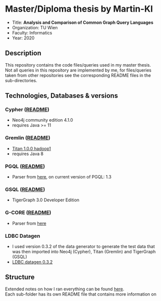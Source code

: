 # Master/Diploma thesis by Martin-Kl
- Title: **Analysis and Comparison of Common Graph Query Languages**
- Organization: TU Wien
- Faculty: Informatics
- Year: 2020

## Description
This repository contains the code files/queries used in my master thesis.  
Not all queries in this repository are implemented by me, for files/queries taken from other repositories see
the corresponding README files in the sub-directories.


## Technologies, Databases & versions
### Cypher ([README](cypher/README.md))
- Neo4j community edition 4.1.0
- requires Java >= 11
### Gremlin ([README](gremlin/README.md))
- [Titan 1.0.0 hadoop1](https://github.com/thinkaurelius/titan/)
- requires Java 8
### PGQL ([README](pgql/README.md))
- Parser from [here](https://github.com/oracle/pgql-lang), on current version of PGQL: 1.3
### GSQL ([README](gsql/README.md))
- TigerGraph 3.0 Developer Edition
### G-CORE ([README](g-core/README.md))
- Parser from [here](https://github.com/ldbc/ldbc_gcore_parser)
### LDBC Datagen
- I used version 0.3.2 of the data generator to generate the test data that was then imported into Neo4j (Cypher),
Titan (Gremlin) and TigerGraph (GSQL)
 - [LDBC datagen 0.3.2](https://github.com/ldbc/ldbc_snb_datagen/releases/tag/v0.3.2)


## Structure
Extended notes on how I ran everything can be found [here](Notes%20on%20how%20to%20run%20everything.md).  
Each sub-folder has its own README file that contains more information on 